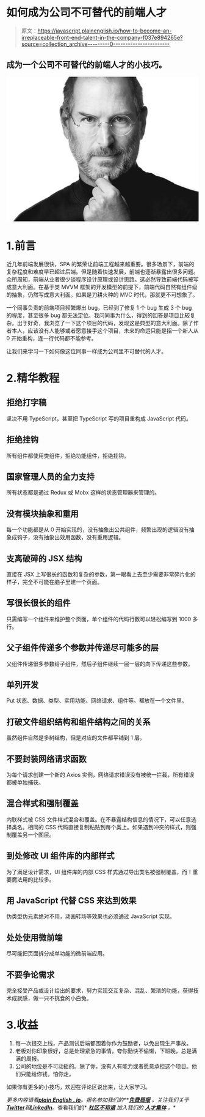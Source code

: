 # 如何成为公司不可替代的前端人才

> 原文：<https://javascript.plainenglish.io/how-to-become-an-irreplaceable-front-end-talent-in-the-company-f037e894265e?source=collection_archive---------0----------------------->

## 成为一个公司不可替代的前端人才的小技巧。

![](img/5a0534d8c54de505026cf50728e725a8.png)

# 1.前言

近几年前端发展很快，SPA 的繁荣让前端工程越来越重要。很多场景下，前端的复杂程度和难度早已超过后端。但是随着快速发展，前端也逐渐暴露出很多问题。众所周知，前端从业者很少谈程序设计原理或设计思路。这必然导致前端代码被写成意大利面。在基于类 MVVM 框架的开发模型的前提下，前端代码自然有组件级的抽象，仍然写成意大利面。如果是刀耕火种的 MVC 时代，那就更不可想象了。

一个同事负责的前端项目频繁爆出 bug，已经到了修复 1 个 bug 生成 3 个 bug 的程度，甚至很多 bug 都无法定位。我问同事为什么，得到的回答是项目比较复杂。出于好奇，我浏览了一下这个项目的代码，发现这是典型的意大利面。除了作者本人，应该没有人能够或者愿意接手这个项目，未来的命运只能是招一个新人从 0 开始重构，连一行代码都不能参考。

让我们来学习一下如何像这位同事一样成为公司里不可替代的人才。

# 2.精华教程

## 拒绝打字稿

坚决不用 TypeScript，甚至把 TypeScript 写的项目重构成 JavaScript 代码。

## 拒绝挂钩

所有组件都使用类组件，拒绝功能组件，拒绝挂钩。

## 国家管理人员的全力支持

所有状态都是通过 Redux 或 Mobx 这样的状态管理器来管理的。

## 没有模块抽象和重用

每一个功能都是从 0 开始实现的，没有抽象出公共组件，频繁出现的逻辑没有抽象成钩子，没有抽象出效用函数，没有重用逻辑。

## 支离破碎的 JSX 结构

直接在 JSX 上写很长的函数和复杂的参数，第一眼看上去至少需要非常碎片化的样子，完全不可能在脑子里建一个页面。

## 写很长很长的组件

只需编写一个组件来维护整个页面，单个组件的代码行数可以轻松编写到 1000 多行。

## 父子组件传递多个参数并传递尽可能多的层

父组件传递很多参数给子组件，然后子组件继续一层一层的向下传递这些参数。

## 单列开发

Put 状态、数据、类型、实用功能、网络请求、组件等。都放在一个文件里。

## 打破文件组织结构和组件结构之间的关系

虽然组件自然是多树结构，但是对应的文件都平铺到 1 层。

## 不要封装网络请求函数

为每个请求创建一个新的 Axios 实例，网络请求错误没有被统一拦截，所有错误都被单独捕获。

## 混合样式和强制覆盖

内联样式被 CSS 文件样式混合和覆盖。在不暴露结构信息的情况下，可以任意选择类名。相同的 CSS 代码直接复制粘贴到每个类上。如果遇到冲突的样式，则强制覆盖另一个图层。

## 到处修改 UI 组件库的内部样式

为了满足设计需求，UI 组件库的内部 CSS 样式通过导出类名被强制覆盖，而！重要魔法用的比较多。

## 用 JavaScript 代替 CSS 来达到效果

伪类型伪元素绝对不用，动画转场等效果也必须通过 JavaScript 实现。

## 处处使用微前端

尽可能把页面拆分成单功能的微前端应用。

## 不要争论需求

完全接受产品或设计给出的要求，努力实现交互复杂、混乱、繁琐的功能，获得技术成就感，做一只不挑食的小白兔。

# 3.收益

1.  每一次提交上线，产品测试后端都围着你作为鼓励者，以免出现生产事故。
2.  老板对你印象很好，总是处理紧急的事情，夸你勤快不偷懒，下班晚，总是满满的周报。
3.  公司的地位是不可动摇的。除了你，没有人有能力或者愿意承担这个项目。他们只能给你钱，怕你走。

如果你有更多的小技巧，欢迎在评论区说出来，让大家学习。

*更多内容请看*[***plain English . io***](https://plainenglish.io/)*。报名参加我们的**[***免费周报***](http://newsletter.plainenglish.io/) *。关注我们关于*[***Twitter***](https://twitter.com/inPlainEngHQ)*和*[***LinkedIn***](https://www.linkedin.com/company/inplainenglish/)*。查看我们的* [***社区不和谐***](https://discord.gg/GtDtUAvyhW) *加入我们的* [***人才集体***](https://inplainenglish.pallet.com/talent/welcome) *。**